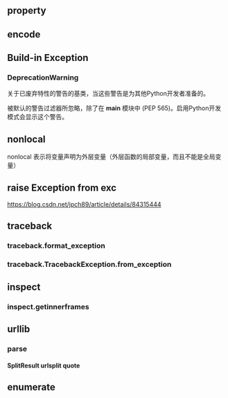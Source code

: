 ## property

## encode

## Build-in Exception

### DeprecationWarning

关于已废弃特性的警告的基类，当这些警告是为其他Python开发者准备的。

被默认的警告过滤器所忽略，除了在 __main__ 模块中 (PEP 565)。启用Python开发模式会显示这个警告。


## nonlocal

nonlocal 表示将变量声明为外层变量（外层函数的局部变量，而且不能是全局变量）

## raise Exception from exc

https://blog.csdn.net/jpch89/article/details/84315444

## traceback
### traceback.format_exception

### traceback.TracebackException.from_exception

## inspect

### inspect.getinnerframes

## urllib

### parse

#### SplitResult urlsplit quote


## enumerate